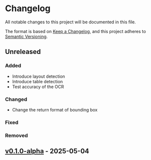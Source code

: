 # Changelog

All notable changes to this project will be documented in this file.

The format is based on [Keep a Changelog](https://keepachangelog.com/en/1.0.0/),
and this project adheres to [Semantic Versioning](https://semver.org/spec/v2.0.0.html).

## Unreleased

### Added

- Introduce layout detection
- Introduce table detection
- Test accuracy of the OCR

### Changed

- Change the return format of bounding box

### Fixed

### Removed


## [v0.1.0-alpha](https://github.com/robbyzhaox/myocr/releases/tag/v0.1.0-alpha) - 2025-05-04

